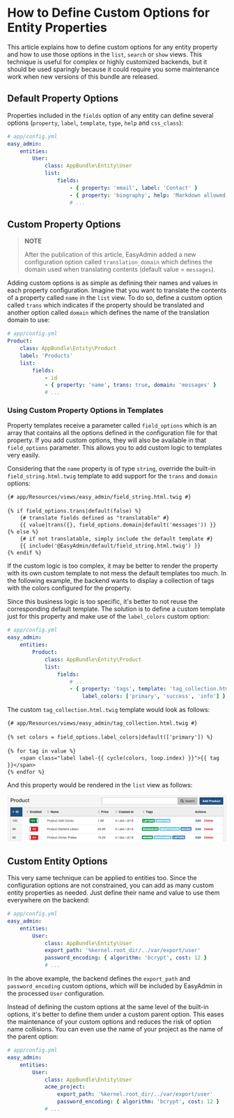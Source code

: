 How to Define Custom Options for Entity Properties
==================================================

This article explains how to define custom options for any entity property and
how to use those options in the `list`, `search` or `show` views. This technique
is useful for complex or highly customized backends, but it should be used
sparingly because it could require you some maintenance work when new versions
of this bundle are released.

Default Property Options
------------------------

Properties included in the `fields` option of any entity can define several
options (`property`, `label`, `template`, `type`, `help` and `css_class`):

```yaml
# app/config.yml
easy_admin:
    entities:
        User:
            class: AppBundle\Entity\User
            list:
                fields:
                    - { property: 'email', label: 'Contact' }
                    - { property: 'biography', help: 'Markdown allowed' }
                    # ...
```

Custom Property Options
-----------------------

> **NOTE**
>
> After the publication of this article, EasyAdmin added a new configuration
> option called `translation_domain` which defines the domain used when
> translating contents (default value = `messages`).

Adding custom options is as simple as defining their names and values in each
property configuration. Imagine that you want to translate the contents of a
property called `name` in the `list` view. To do so, define a custom option
called `trans` which indicates if the property should be translated and another
option called `domain` which defines the name of the translation domain to use:

```yaml
# app/config.yml
Product:
    class: AppBundle\Entity\Product
    label: 'Products'
    list:
        fields:
            - id
            - { property: 'name', trans: true, domain: 'messages' }
            # ...
```

### Using Custom Property Options in Templates

Property templates receive a parameter called `field_options` which is an array
that contains all the options defined in the configuration file for that
property. If you add custom options, they will also be available in that
`field_options` parameter. This allows you to add custom logic to templates very
easily.

Considering that the `name` property is of type `string`, override the built-in
`field_string.html.twig` template to add support for the `trans` and `domain`
options:

```twig
{# app/Resources/views/easy_admin/field_string.html.twig #}

{% if field_options.trans|default(false) %}
    {# translate fields defined as "translatable" #}
    {{ value|trans({}, field_options.domain|default('messages')) }}
{% else %}
    {# if not translatable, simply include the default template #}
    {{ include('@EasyAdmin/default/field_string.html.twig') }}
{% endif %}
```

If the custom logic is too complex, it may be better to render the property with
its own custom template to not mess the default templates too much. In the
following example, the backend wants to display a collection of tags with the
colors configured for the property.

Since this business logic is too specific, it's better to not reuse the
corresponding default template. The solution is to define a custom template just
for this property and make use of the `label_colors` custom option:

```yaml
# app/config.yml
easy_admin:
    entities:
        Product:
            class: AppBundle\Entity\Product
            list:
                fields:
                    # ...
                    - { property: 'tags', template: 'tag_collection.html.twig',
                        label_colors: ['primary', 'success', 'info'] }
```

The custom `tag_collection.html.twig` template would look as follows:

```twig
{# app/Resources/views/easy_admin/tag_collection.html.twig #}

{% set colors = field_options.label_colors|default(['primary']) %}

{% for tag in value %}
    <span class="label label-{{ cycle(colors, loop.index) }}">{{ tag }}</span>
{% endfor %}
```

And this property would be rendered in the `list` view as follows:

![Default listing interface](../images/easyadmin-design-customization-custom-data-types.png)

Custom Entity Options
---------------------

This very same technique can be applied to entities too. Since the configuration
options are not constrained, you can add as many custom entity properties as
needed. Just define their name and value to use them everywhere on the backend:

```yaml
# app/config.yml
easy_admin:
    entities:
        User:
            class: AppBundle\Entity\User
            export_path: '%kernel.root_dir/../var/export/user'
            password_encoding: { algorithm: 'bcrypt', cost: 12 }
            # ...
```

In the above example, the backend defines the `export_path` and `password_encoding`
custom options, which will be included by EasyAdmin in the processed `User`
configuration.

Instead of defining the custom options at the same level of the built-in options,
it's better to define them under a custom parent option. This eases the maintenance
of your custom options and reduces the risk of option name collisions. You can
even use the name of your project as the name of the parent option:

```yaml
# app/config.yml
easy_admin:
    entities:
        User:
            class: AppBundle\Entity\User
            acme_project:
                export_path: '%kernel.root_dir/../var/export/user'
                password_encoding: { algorithm: 'bcrypt', cost: 12 }
            # ...
```
